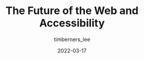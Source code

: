 ---
author: timberners_lee
date: 2022-03-17
permalink: false
publisher: dequesystems
tags:
  - videos
  - web
  - accessibility
  - meta
target_url: https://www.youtube.com/watch?v=tE0ykLPb7DI
title: The Future of the Web and Accessibility
---